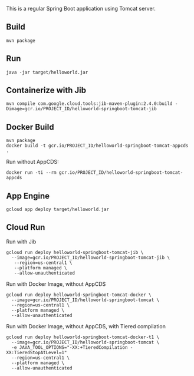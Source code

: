 This is a regular Spring Boot application using Tomcat server.

## Build
```
mvn package
```

## Run
```
java -jar target/helloworld.jar
```

## Containerize with Jib
```
mvn compile com.google.cloud.tools:jib-maven-plugin:2.4.0:build -Dimage=gcr.io/PROJECT_ID/helloworld-springboot-tomcat-jib
```

## Docker Build 
```
mvn package
docker build -t gcr.io/PROJECT_ID/helloworld-springboot-tomcat-appcds .
```

Run without AppCDS:
```
docker run -ti --rm gcr.io/PROJECT_ID/helloworld-springboot-tomcat-appcds
```

## App Engine

```
gcloud app deploy target/helloworld.jar
```

## Cloud Run
Run with Jib
```
gcloud run deploy helloworld-springboot-tomcat-jib \
  --image=gcr.io/PROJECT_ID/helloworld-springboot-tomcat-jib \
   --region=us-central1 \
   --platform managed \
   --allow-unauthenticated
```

Run with Docker Image, without AppCDS
```
gcloud run deploy helloworld-springboot-tomcat-docker \
  --image=gcr.io/PROJECT_ID/helloworld-springboot-tomcat \
  --region=us-central1 \
  --platform managed \
  --allow-unauthenticated
```

Run with Docker Image, without AppCDS, with Tiered compilation
```
gcloud run deploy helloworld-springboot-tomcat-docker-t1 \
  --image=gcr.io/PROJECT_ID/helloworld-springboot-tomcat \
  -e JAVA_TOOL_OPTIONS="-XX:+TieredCompilation -XX:TieredStopAtLevel=1"
  --region=us-central1 \
  --platform managed \
  --allow-unauthenticated
```


